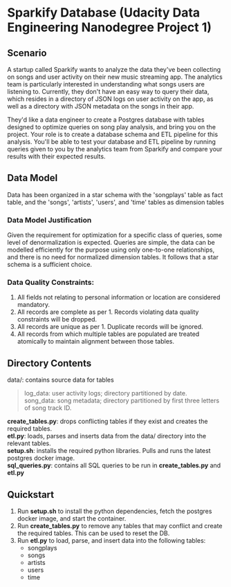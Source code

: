 
# Sparkify Database (Udacity Data Engineering Nanodegree Project 1)

## Scenario

A startup called Sparkify wants to analyze the data they've been collecting on songs and user activity on their new music streaming app. The analytics team is particularly interested in understanding what songs users are listening to. Currently, they don't have an easy way to query their data, which resides in a directory of JSON logs on user activity on the app, as well as a directory with JSON metadata on the songs in their app.

They'd like a data engineer to create a Postgres database with tables designed to optimize queries on song play analysis, and bring you on the project. Your role is to create a database schema and ETL pipeline for this analysis. You'll be able to test your database and ETL pipeline by running queries given to you by the analytics team from Sparkify and compare your results with their expected results.

## Data Model

Data has been organized in a star schema with the 'songplays' table as fact table, and the 'songs', 'artists', 'users', and 'time' tables as dimension tables

### Data Model Justification

Given the requirement for optimization for a specific class of queries, some level of denormalization is expected. Queries are simple, the data can be modelled efficiently for the purpose using only one-to-one relationships, and there is no need for normalized dimension tables. It follows that a star schema is a sufficient choice.

### Data Quality Constraints:
1. All fields not relating to personal information or location are considered mandatory.  
2. All records are complete as per 1. Records violating data quality constraints will be dropped.  
3. All records are unique as per 1. Duplicate records will be ignored.  
4. All records from which multiple tables are populated are treated atomically to maintain alignment between those tables.

## Directory Contents

data/: contains source data for tables  
> log\_data: user activity logs; directory partitioned by date.  
> song\_data: song metadata; directory partitioned by first three letters of song track ID.  

**create\_tables.py**: drops conflicting tables if they exist and creates the required tables.  
**etl.py**: loads, parses and inserts data from the data/ directory into the relevant tables.  
**setup.sh**: installs the required python libraries. Pulls and runs the latest postgres docker image.  
**sql_queries.py**: contains all SQL queries to be run in **create_tables.py** and **etl.py**  

## Quickstart

1. Run **setup.sh** to install the python dependencies, fetch the postgres docker image, and start the container.  
2. Run **create_tables.py** to remove any tables that may conflict and create the required tables. This can be used to reset the DB.  
3. Run **etl.py** to load, parse, and insert data into the following tables:  
    - songplays  
	- songs  
	- artists  
	- users  
	- time  

